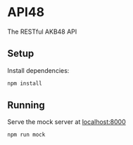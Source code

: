 # API48

The RESTful AKB48 API

## Setup

Install dependencies:

```sh
npm install
```

## Running

Serve the mock server at [localhost:8000](http://localhost:8000)

```sh
npm run mock
```
